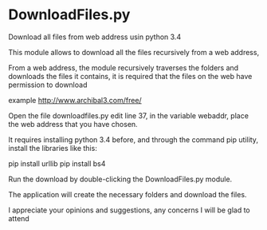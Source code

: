 # DownloadFiles.py
Download all files from web address usin python 3.4

This module allows to download all the files recursively from a web address,

From a web address, the module recursively traverses the folders and downloads the files it contains, it is required that the files on the web have permission to download

example
http://www.archibal3.com/free/

Open the file downloadfiles.py edit line 37, in the variable webaddr, place the web address that you have chosen.

It requires installing python 3.4 before, and through the command pip utility, install the libraries like this:

pip install urllib
pip install bs4

Run the download by double-clicking the DownloadFiles.py module.

The application will create the necessary folders and download the files.

I appreciate your opinions and suggestions, any concerns I will be glad to attend
